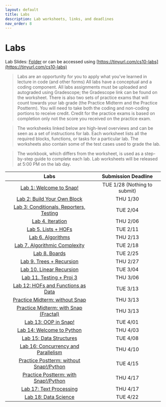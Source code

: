```yaml
---
layout: default
title: Labs
description: Lab worksheets, links, and deadlines
nav_order: 8
---
```

# Labs

Lab Slides: [Folder]() or can be accessed using [https://tinyurl.com/cs10-labs](https://tinyurl.com/cs10-labs)

> Labs are an opportunity for you to apply what you've learned in lecture in code (and other forms) All labs have a conceptual and a coding component. All labs assignments must be uploaded and autograded using Gradescope; the Gradescope link can be found on the worksheet. There is also two sets of practice exams that will count towards your lab grade (the Practice Midterm and the Practice Postterm). You will need to take both the coding and non-coding portions to receive credit. Credit for the practice exams is based on completion only not the score you received on the practice exam. 

> The worksheeks linked below are high-level overviews and can be seen as a set of instructions for  lab. Each worksheet lists all the required blocks, functions, or tasks for a particular lab. The worksheets also contain some of the test cases used to grade the lab.

> The workbook, which differs from the worksheet, is used as a step-by-step guide to complete each lab. Lab worksheets will be released at 5:00 PM on the lab day. 

| Labs                                          |  Submission Deadline  |
| :----:                                        |  :----:               |
| [Lab 1: Welcome to Snap!]()                   | TUE 1/28 (Nothing to submit)             |
| [Lab 2: Build Your Own Block]()               | THU 1/30              |
| [Lab 3: Conditionals, Reporters, Testing]()   | TUE 2/04              |
| [Lab 4. Iteration]()                          | THU 2/06              |
| [Lab 5. Lists + HOFs]()                       | TUE 2/11              |
| [Lab 6. Algorithms]()                         | THU 2/13              |
| [Lab 7. Algorithmic Complexity]()             | TUE 2/18              |
| [Lab 8. Boards]()                             | TUE 2/25              |
| [Lab 9. Trees + Recursion]()                  | THU 2/27              |
| [Lab 10. Linear Recursion]()                  | TUE 3/04              |
| [Lab 11. Testing + Proj 3]()                  | THU 3/06              |
| [Lab 12:  HOFs and Functions as Data]()       | TUE 3/13              |
| [Practice Midterm: without Snap]()            | THU 3/13              |
| [Practice Midterm: with Snap (Fractal)]()     | THU 3/13              |
| [Lab 13: OOP in Snap!]()                      | TUE 4/01              |
| [Lab 14:  Welcome to Python]()                | THU 4/03              |
| [Lab 15: Data Structures ]()                  | TUE 4/08              |
| [Lab 16: Concurrency and Parallelism]()       | THU 4/10              |
| [Practice Postterm: without Snap!/Python]()   | TUE 4/15              |
| [Practice Postterm: with Snap!/Python]()      | THU 4/17              |
| [Lab 17: Text Processing]()                   | THU 4/17              |
| [Lab 18: Data Science]()                      | TUE 4/22              |



